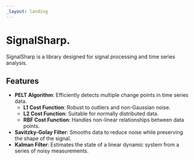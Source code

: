 ```yaml
---
_layout: landing
---
```


# SignalSharp.

SignalSharp is a library designed for signal processing and time series analysis.

## Features

- **PELT Algorithm**: Efficiently detects multiple change points in time series data.
    - **L1 Cost Function**: Robust to outliers and non-Gaussian noise.
    - **L2 Cost Function**: Suitable for normally distributed data.
    - **RBF Cost Function**: Handles non-linear relationships between data points.
- **Savitzky-Golay Filter**: Smooths data to reduce noise while preserving the shape of the signal.
- **Kalman Filter**: Estimates the state of a linear dynamic system from a series of noisy measurements.